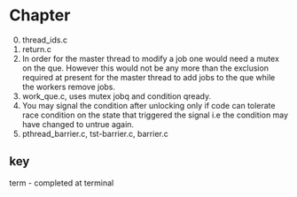 Chapter 
=========
0. thread_ids.c
1. return.c
2. In order for the master thread to modify a job one would need a mutex on the
   que. However this would not be any more than the exclusion required at
   present for the master thread to add jobs to the que while the workers remove
   jobs.
3. work_que.c, uses mutex jobq and condition qready.
4. You may signal the condition after unlocking only if code can tolerate race
   condition on the state that triggered the signal i.e the condition may have
   changed to untrue again.
5. pthread_barrier.c, tst-barrier.c, barrier.c
   


key 
---
term - completed at terminal
